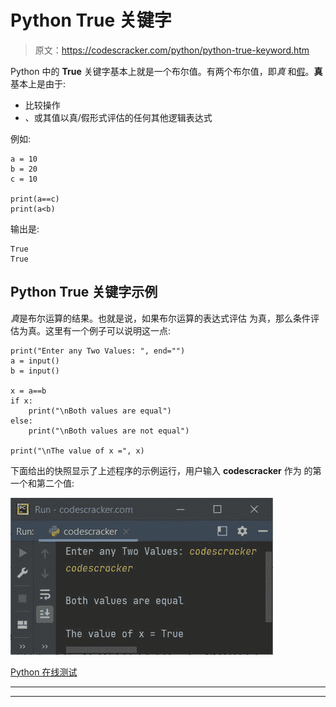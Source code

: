 # Python True 关键字

> 原文：<https://codescracker.com/python/python-true-keyword.htm>

Python 中的 **True** 关键字基本上就是一个布尔值。有两个布尔值，即*真* 和[假](/python/python-false-keyword.htm)。**真**基本上是由于:

*   比较操作
*   、或其值以真/假形式评估的任何其他逻辑表达式

例如:

```
a = 10
b = 20
c = 10

print(a==c)
print(a<b)
```

输出是:

```
True
True
```

## Python True 关键字示例

*真*是布尔运算的结果。也就是说，如果布尔运算的表达式评估 为真，那么条件评估为真。这里有一个例子可以说明这一点:

```
print("Enter any Two Values: ", end="")
a = input()
b = input()

x = a==b
if x:
    print("\nBoth values are equal")
else:
    print("\nBoth values are not equal")

print("\nThe value of x =", x)
```

下面给出的快照显示了上述程序的示例运行，用户输入 **codescracker** 作为 的第一个和第二个值:

![python true keyword](img/87f387dfb981345092c08c073fb92ea5.png)

[Python 在线测试](/exam/showtest.php?subid=10)

* * *

* * *